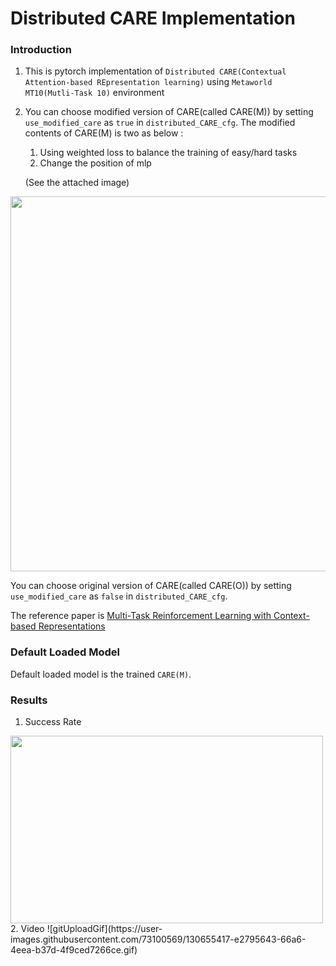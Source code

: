 # Distributed CARE Implementation

### Introduction
1. This is pytorch implementation of `Distributed CARE(Contextual Attention-based REpresentation learning)` using `Metaworld MT10(Mutli-Task 10)` environment
2. You can choose modified version of CARE(called CARE(M)) by setting `use_modified_care` as `true` in `distributed_CARE_cfg`. The modified contents of CARE(M) is two as below :
   1. Using weighted loss to balance the training of easy/hard tasks
   2. Change the position of mlp 

   (See the attached image)
<img src = "https://user-images.githubusercontent.com/73100569/130648481-cbaf5244-febf-4a4e-9d2d-466034cab7ed.png" width="800" height="600">
   
   You can choose original version of CARE(called CARE(O)) by setting `use_modified_care` as `false` in `distributed_CARE_cfg`.

The reference paper is [Multi-Task Reinforcement Learning with Context-based Representations](https://arxiv.org/abs/2102.06177)

### Default Loaded Model

Default loaded model is the trained `CARE(M)`.

### Results

1. Success Rate
<img src = "https://user-images.githubusercontent.com/73100569/130654451-6458293b-4be2-4f55-ae59-ae240a8566b7.png" width="500" height="300">
2. Video
![gitUploadGif](https://user-images.githubusercontent.com/73100569/130655417-e2795643-66a6-4eea-b37d-4f9ced7266ce.gif)